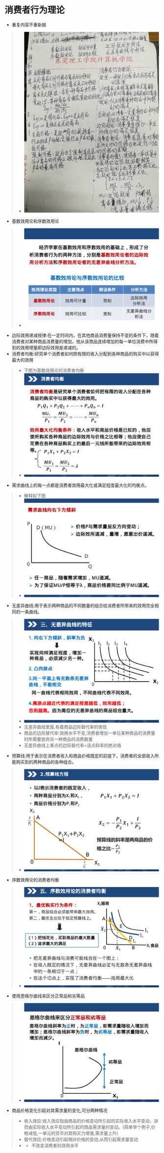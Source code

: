 # 消费者行为理论

- 重复内容不重新敲
> - ![](images/60.jpg)
- 基数效用论和序数效用论
> - ![](images/66.png)
- 边际效用递减规律:在一定时间内，在其他商品消费量保持不变的条件下，随着消费者对某种商品消费量的增加，他从该商品连续增加的每一单位消费中所得到的效用增量即边际效用是递减的。
- 消费者均衡:研究单个消费者如何把有限的收入分配到各种商品的购买中以获得最大的效用
> - 下图为基数效用论的消费者均衡
> - ![](images/67.png)
- 需求曲线上的每一点都是消费者效用最大化或满足程度最大化的均衡点。
> - 解释如下图
> - ![](images/68.png)
- 无差异曲线:用于表示两种商品的不同数量的组合给消费者所带来的效用完全相同的一条曲线。
> - ![](images/69.png)
> - 无差异曲线里面,有着商品边际替代率的体现
> - 商品的边际替代率:效用水平不变,消费者增加一单位某种商品的消费量时所需要放弃另一种商品的消费数量
> - 无差异曲线上某点的边际替代率=该点斜率的绝对值
- 预算线:用于表示在消费者收入和商品价格既定的前提下，消费者的全部收入所能购买到的两种商品的各种组合。
> - ![](images/70.png)
- 序数效用论的消费者均衡
> - ![](images/71.png)
- 使用恩格尔曲线来区分正常品和劣等品
> - ![](images/72.png)
- 商品价格变化引起对其需求量的变化,可分两种情况
> - 收入效应:收入效应指由商品的价格变动所引起的实际收入水平变动，进而由实际收入水平变动所引起的商品需求量的变动。(简单举个例子,价格减低,一单元的货币对其购买力增强,需求量上升)
> - 替代效应:价格变动引起相对价格的变动,从而引起需求量变动
> - - 不改变消费者的效用水平
